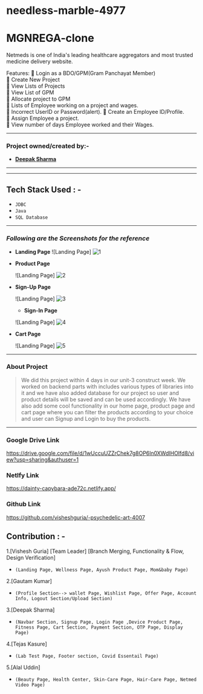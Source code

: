 # needless-marble-4977

# MGNREGA-clone
Netmeds is one of India's leading healthcare aggregators and most trusted medicine delivery website.

Features: 
 Login as a BDO/GPM(Gram Panchayat Member)   
 Create New Project    
 View Lists of Projects    
 View List of GPM    
 Allocate project to GPM   
 Lists of Employee working on a project and wages.    
 Incorrect UserID or Password(alert). 
 Create an Employee ID/Profile.    
 Assign Employee a project.   
 View number of days Employee worked and their Wages.  




---

### Project owned/created by:-

- **[Deepak Sharma](https://github.com/brahmandeepak)**


---

---

## Tech Stack Used : -

  - `JDBC`
  - `Java`
  - `SQL Database`


---

### _Following are the Screenshots for the reference_

- **Landing Page**
  ![Landing Page]
  ![1](https://user-images.githubusercontent.com/105992506/193473485-c891b960-5ba0-494a-8683-94db0d40ea2a.png)

  

- **Product Page**

  ![Landing Page]
  ![2](https://user-images.githubusercontent.com/105992506/193473502-b957efc8-7d15-4db2-8c13-45af64a9e71d.png)


- **Sign-Up Page**

  ![Landing Page]
  ![3](https://user-images.githubusercontent.com/105992506/193473519-6f807260-268e-4c2d-af2c-191de49ef919.png)

  
  
  - **Sign-In Page**

  ![Landing Page]
  ![4](https://user-images.githubusercontent.com/105992506/193473549-bc50edaa-1bbe-45d7-814f-805ab0fd02da.png)



- **Cart Page**

  ![Landing Page]
![5](https://user-images.githubusercontent.com/105992506/193473565-c2675a04-2369-44d2-b19f-4b0b73c65e0c.png)



---

### About Project

> We did this project within 4 days in our unit-3 construct week. We worked on backend parts with includes various types of libraries into it and we have also added database for our project so user and product details will be saved and can be used accordingly. We have also add some cool functionality in our home page, product page and cart page where you can filter the products according to your choice and user can Signup and Login to buy the products.

---



### Google Drive Link

https://drive.google.com/file/d/1wUccuUZZrChek7g8OP6ln0XWdIHOIfd8/view?usp=sharing&authuser=1


### Netlfy Link
https://dainty-capybara-ade72c.netlify.app/

### Github Link
https://github.com/visheshguria/-psychedelic-art-4007


## Contribution : -

1.[Vishesh Guria] [Team Leader] 
[Branch Merging, Functionality & Flow, Design Verification]
- `(Landing Page, Wellness Page, Ayush Product Page, Mom&baby Page)`

2.[Gautam Kumar]

- `(Profile Section--> wallet Page, Wishlist Page, Offer Page, Account Info, Logout Section/Upload Section)`

3.[Deepak Sharma]

- `(Navbar Section, Signup Page, Login Page ,Device Product Page, Fitness Page, Cart Section, Payment Section, OTP Page, Display Page)`

4.[Tejas Kasure]

- `(Lab Test Page, Footer section, Covid Essentail Page)`

5.[Alal Uddin]

- `(Beauty Page, Health Center, Skin-Care Page, Hair-Care Page, Netmed Video Page)`
